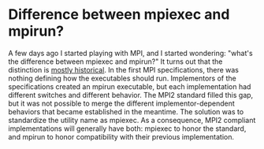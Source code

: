 Difference between mpiexec and mpirun?
======================================

A few days ago I started playing with MPI, and I started wondering:
\"what\'s the difference between mpiexec and mpirun?\" It turns out that
the distinction is [mostly
historical](http://www.open-mpi.org/community/lists/users/2006/03/0733.php).
In the first MPI specifications, there was nothing defining how the
executables should run. Implementors of the specifications created an
mpirun executable, but each implementation had different switches and
different behavior. The MPI2 standard filled this gap, but it was not
possible to merge the different implementor-dependent behaviors that
became established in the meantime. The solution was to standardize the
utility name as mpiexec. As a consequence, MPI2 compliant
implementations will generally have both: mpiexec to honor the standard,
and mpirun to honor compatibility with their previous implementation.
